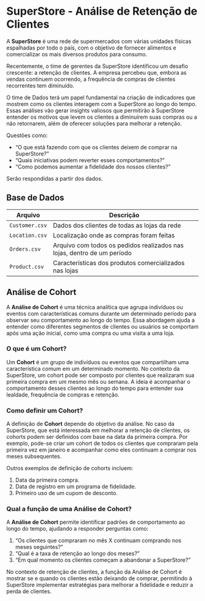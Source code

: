 # SuperStore - Análise de Retenção de Clientes

A **SuperStore** é uma rede de supermercados com várias unidades físicas espalhadas por todo o país, com o objetivo de fornecer alimentos e comercializar os mais diversos produtos para consumo.

Recentemente, o time de gerentes da SuperStore identificou um desafio crescente: a retenção de clientes. A empresa percebeu que, embora as vendas continuem ocorrendo, a frequência de compras de clientes recorrentes tem diminuído.

O time de Dados terá um papel fundamental na criação de indicadores que mostrem como os clientes interagem com a SuperStore ao longo do tempo. Essas análises vão gerar insights valiosos que permitirão à SuperStore entender os motivos que levem os clientes a diminuírem suas compras ou a não retornarem, além de oferecer soluções para melhorar a retenção.

Questões como:
- “O que está fazendo com que os clientes deixem de comprar na SuperStore?”
- “Quais iniciativas podem reverter esses comportamentos?”
- “Como podemos aumentar a fidelidade dos nossos clientes?”

Serão respondidas a partir dos dados.

## Base de Dados

| Arquivo        | Descrição                                                   |
|----------------|-------------------------------------------------------------|
| `Customer.csv` | Dados dos clientes de todas as lojas da rede                |
| `Location.csv` | Localização onde as compras foram feitas                    |
| `Orders.csv`   | Arquivo com todos os pedidos realizados nas lojas, dentro de um período |
| `Product.csv`  | Características dos produtos comercializados nas lojas     |

## Análise de Cohort

A **Análise de Cohort** é uma técnica analítica que agrupa indivíduos ou eventos com características comuns durante um determinado período para observar seu comportamento ao longo do tempo. Essa abordagem ajuda a entender como diferentes segmentos de clientes ou usuários se comportam após uma ação inicial, como uma compra ou uma visita a uma loja.

### O que é um Cohort?

Um **Cohort** é um grupo de indivíduos ou eventos que compartilham uma característica comum em um determinado momento. No contexto da SuperStore, um cohort pode ser composto por clientes que realizaram sua primeira compra em um mesmo mês ou semana. A ideia é acompanhar o comportamento desses clientes ao longo do tempo para entender sua lealdade, frequência de compras e retenção.

### Como definir um Cohort?

A definição de **Cohort** depende do objetivo da análise. No caso da SuperStore, que está interessada em melhorar a retenção de clientes, os cohorts podem ser definidos com base na data da primeira compra. Por exemplo, pode-se criar um cohort de todos os clientes que compraram pela primeira vez em janeiro e acompanhar como eles continuam a comprar nos meses subsequentes.

Outros exemplos de definição de cohorts incluem:
1. Data da primeira compra.
2. Data de registro em um programa de fidelidade.
3. Primeiro uso de um cupom de desconto.

### Qual a função de uma Análise de Cohort?

A **Análise de Cohort** permite identificar padrões de comportamento ao longo do tempo, ajudando a responder perguntas como:
1. “Os clientes que compraram no mês X continuam comprando nos meses seguintes?”
2. “Qual é a taxa de retenção ao longo dos meses?”
3. “Em qual momento os clientes começam a abandonar a SuperStore?”

No contexto de retenção de clientes, a função da Análise de Cohort é mostrar se e quando os clientes estão deixando de comprar, permitindo à SuperStore implementar estratégias para melhorar a fidelidade e reduzir a perda de clientes.
